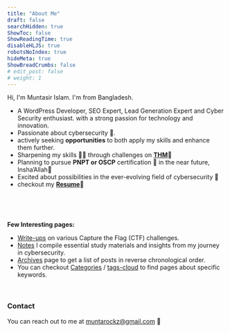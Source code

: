 ```yaml
---
title: "About Me"
draft: false
searchHidden: true
ShowToc: false
ShowReadingTime: true
disableHLJS: true
robotsNoIndex: true
hideMeta: true
ShowBreadCrumbs: false
# edit_post: false
# weight: 1
---
```


Hi, I'm Muntasir Islam. I'm from Bangladesh.

- A WordPress Developer, SEO Expert, Lead Generation Expert and Cyber Security enthusiast. with a strong passion for technology and innovation.
- Passionate about cybersecurity 🔐. 
- actively seeking **opportunities** to both apply my skills and enhance them further.
- Sharpening my skills 🤹‍♂️ through challenges on  [**THM**](https://tryhackme.com/p/muntarockz/ "tryhackme profile")🚩
- Planning to pursue **PNPT or OSCP** certification 📜 in the near future, Insha’Allah🙏
- Excited about possibilities in the ever-evolving field of cybersecurity 🌟
- checkout my [**Resume**](/resume "cv")📄


&nbsp;

&nbsp;

 **Few Interesting pages:**
   - [Write-ups](/write-ups) on various Capture the Flag (CTF) challenges.
   - [Notes](/notes) I compile essential study materials and insights from my journey in cybersecurity.
   - [Archives](/archives) page to get a list of posts in reverse chronological order.
   - You can checkout [Categories](/categories) / [tags-cloud](/tags) to find pages about specific keywords.


&nbsp;
### Contact

You can reach out to me at muntarockz@gmail.com 💬


&nbsp;